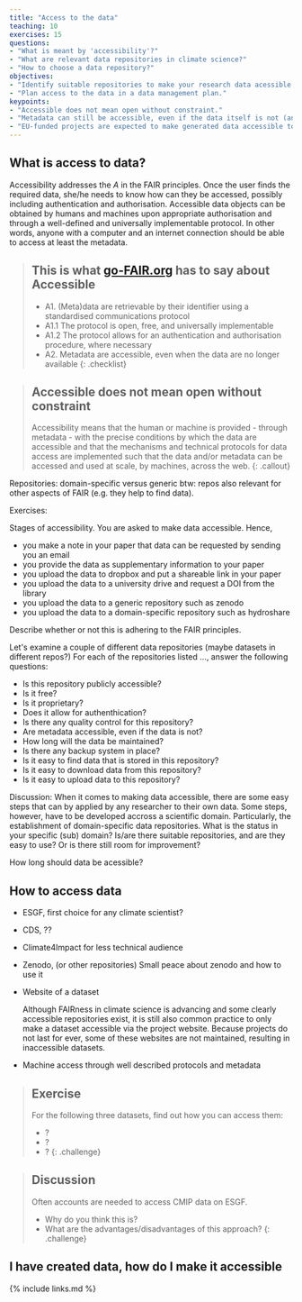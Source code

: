 ```yaml
---
title: "Access to the data"
teaching: 10
exercises: 15
questions:
- "What is meant by 'accessibility'?"
- "What are relevant data repositories in climate science?"
- "How to choose a data repository?"
objectives:
- "Identify suitable repositories to make your research data acessible."
- "Plan access to the data in a data management plan."
keypoints:
- "Accessible does not mean open without constraint."
- "Metadata can still be accessible, even if the data itself is not (anymore)."
- "EU-funded projects are expected to make generated data accessible to the public."
---
```



## What is access to data?

Accessibility addresses the *A* in the FAIR principles. Once the user finds the required data, she/he needs to know how can they be accessed, possibly including authentication and authorisation. Accessible data objects can be obtained by humans and machines upon appropriate authorisation and through a well-defined and universally implementable protocol. In other words, anyone with a computer and an internet connection should be able to access at least the metadata.

> ## This is what [go-FAIR.org](https://go-fair.org/principles) has to say about Accessible
> - A1. (Meta)data are retrievable by their identifier using a standardised communications protocol
> - A1.1 The protocol is open, free, and universally implementable
> - A1.2 The protocol allows for an authentication and authorisation procedure, where necessary
> - A2. Metadata are accessible, even when the data are no longer available
{: .checklist}

> ## Accessible does not mean open without constraint
> Accessibility means that the human or machine is provided - through metadata - with the precise conditions by which the data are accessible and that the mechanisms and technical protocols for data access are implemented such that the data and/or metadata can be accessed and used at scale, by machines, across the web.
{: .callout}


Repositories: domain-specific versus generic
btw: repos also relevant for other aspects of FAIR (e.g. they help to find data).


Exercises:

Stages of accessibility.
You are asked to make data accessible. Hence,

- you make a note in your paper that data can be requested by sending you an email
- you provide the data as supplementary information to your paper
- you upload the data to dropbox and put a shareable link in your paper
- you upload the data to a university drive and request a DOI from the library
- you upload the data to a generic repository such as zenodo
- you upload the data to a domain-specific repository such as hydroshare

Describe whether or not this is adhering to the FAIR principles.


Let's examine a couple of different data repositories (maybe datasets in different repos?)
For each of the repositories listed ..., answer the following questions:

- Is this repository publicly accessible?
- Is it free?
- Is it proprietary?
- Does it allow for authenthication?
- Is there any quality control for this repository?
- Are metadata accessible, even if the data is not?
- How long will the data be maintained?
- Is there any backup system in place?
- Is it easy to find data that is stored in this repository?
- Is it easy to download data from this repository?
- Is it easy to upload data to this repository?

Discussion: When it comes to making data accessible, there are some easy steps
that can by applied by any researcher to their own data. Some steps, however,
have to be developed accross a scientific domain. Particularly, the
establishment of domain-specific data repositories. What is the status in your
specific (sub) domain? Is/are there suitable repositories, and are they easy to
use? Or is there still room for improvement?


How long should data be acessible?


## How to access data

- ESGF, first choice for any climate scientist?

- CDS, ??

- Climate4Impact for less technical audience

- Zenodo, (or other repositories)
    Small peace about zenodo and how to use it

- Website of a dataset

    Although FAIRness in climate science is advancing and some clearly accessible repositories exist, it is still also common practice to only make a dataset accessible via the project website. Because projects do not last for ever, some of these websites are not maintained, resulting in inaccessible datasets.

- Machine access through well described protocols and metadata


> ## Exercise
> For the following three datasets, find out how you can access them:
> - ?
> - ?
> - ?
{: .challenge}

> ## Discussion
> Often accounts are needed to access CMIP data on ESGF.
> - Why do you think this is?
> - What are the advantages/disadvantages of this approach?
{: .challenge}

## I have created data, how do I make it accessible


{% include links.md %}
